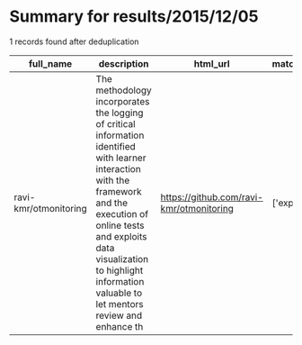 
# Summary for results/2015/12/05
    
1 records found after deduplication

| full_name | description | html_url | matched_list | matched_count | pushed_at | size | stargazers_count | language | forks_count | vul_ids |
|-----------------------|------------------------------------------------------------------------------------------------------------------------------------------------------------------------------------------------------------------------------------------------------------------|------------------------------------------|----------------|-----------------|---------------------------|--------|--------------------|------------|---------------|-----------|
| ravi-kmr/otmonitoring | The methodology incorporates the logging of critical information identified with learner interaction with the framework and the execution of online tests and exploits data visualization to highlight information valuable to let mentors review and enhance th | https://github.com/ravi-kmr/otmonitoring | ['exploit'] | 1 | 2015-12-05 14:39:50+00:00 | 1596 | 1 | CSS | 0 | [] |
